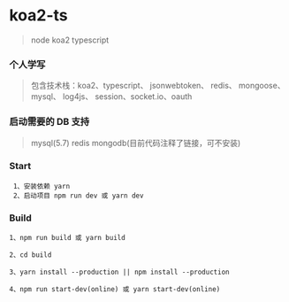 # koa2-ts

> node koa2 typescript

### 个人学写

> 包含技术栈：koa2、typescript、 jsonwebtoken、 redis、 mongoose、 mysql、 log4js、 session、socket.io、oauth

### 启动需要的 DB 支持

> mysql(5.7) redis mongodb(目前代码注释了链接，可不安装)

### Start

```
 1、安装依赖 yarn
 2、启动项目 npm run dev 或 yarn dev
```

### Build

```
1、npm run build 或 yarn build

2、cd build

3、yarn install --production || npm install --production

4、npm run start-dev(online) 或 yarn start-dev(online)
```
